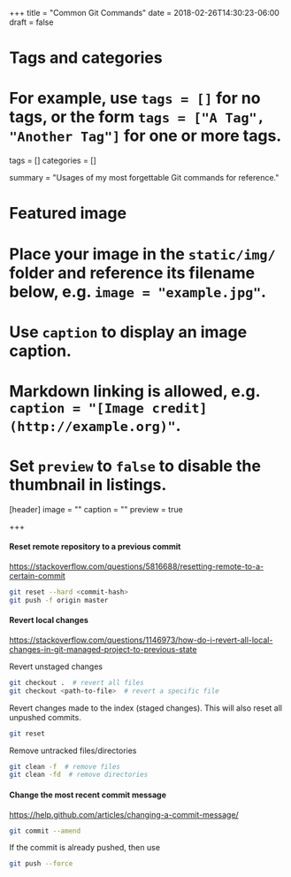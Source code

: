 +++
title = "Common Git Commands"
date = 2018-02-26T14:30:23-06:00
draft = false

# Tags and categories
# For example, use `tags = []` for no tags, or the form `tags = ["A Tag", "Another Tag"]` for one or more tags.
tags = []
categories = []

summary = "Usages of my most forgettable Git commands for reference."

# Featured image
# Place your image in the `static/img/` folder and reference its filename below, e.g. `image = "example.jpg"`.
# Use `caption` to display an image caption.
#   Markdown linking is allowed, e.g. `caption = "[Image credit](http://example.org)"`.
# Set `preview` to `false` to disable the thumbnail in listings.
[header]
image = ""
caption = ""
preview = true

+++

#### Reset remote repository to a previous commit

https://stackoverflow.com/questions/5816688/resetting-remote-to-a-certain-commit

```bash
git reset --hard <commit-hash>
git push -f origin master
```

#### Revert local changes

https://stackoverflow.com/questions/1146973/how-do-i-revert-all-local-changes-in-git-managed-project-to-previous-state

Revert unstaged changes
```bash
git checkout .  # revert all files
git checkout <path-to-file>  # revert a specific file
```

Revert changes made to the index (staged changes). This will also reset all unpushed commits.
```bash
git reset
```

Remove untracked files/directories
```bash
git clean -f  # remove files
git clean -fd  # remove directories
```

#### Change the most recent commit message

https://help.github.com/articles/changing-a-commit-message/

```bash
git commit --amend
```

If the commit is already pushed, then use
```bash
git push --force
```

